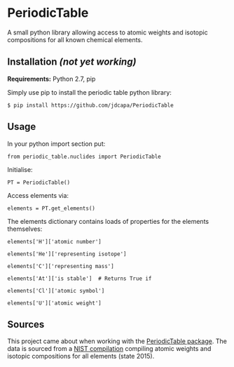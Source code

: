 PeriodicTable
======================

A small python library allowing access to atomic weights and isotopic
 compositions for all known chemical elements.

Installation *(not yet working)*
------------

**Requirements:** Python 2.7, pip

Simply use pip to install the periodic table python library:

    $ pip install https://github.com/jdcapa/PeriodicTable

Usage
-----

In your python import section put:

`from periodic_table.nuclides import PeriodicTable`

Initialise:

`PT = PeriodicTable()`

Access elements via:

`elements = PT.get_elements()`

The elements dictionary contains loads of properties for the elements
 themselves:

`elements['H']['atomic number']`

`elements['He']['representing isotope']`

`elements['C']['representing mass']`

`elements['At']['is stable']  # Returns True if`

`elements['Cl']['atomic symbol']`

`elements['U']['atomic weight']`




Sources
-------

This project came about when working with the
[PeriodicTable package](http://www.reflectometry.org/danse/elements.html).
The data is sourced from a
[NIST compilation](http://www.nist.gov/pml/data/comp.cfm)
compiling atomic weights and isotopic compositions for all elements
(state 2015).

